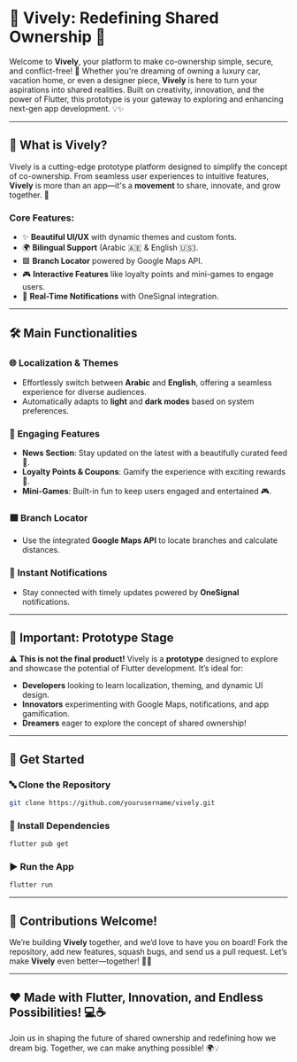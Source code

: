 # 📱 **Vively: Redefining Shared Ownership** 🚀

Welcome to **Vively**, your platform to make co-ownership simple, secure, and conflict-free! 🌟 Whether you're dreaming of owning a luxury car, vacation home, or even a designer piece, **Vively** is here to turn your aspirations into shared realities. Built on creativity, innovation, and the power of Flutter, this prototype is your gateway to exploring and enhancing next-gen app development. 💡✨  

---

## 🌟 **What is Vively?**

Vively is a cutting-edge prototype platform designed to simplify the concept of co-ownership. From seamless user experiences to intuitive features, **Vively** is more than an app—it's a **movement** to share, innovate, and grow together. 🎉  

### **Core Features**:
- ✨ **Beautiful UI/UX** with dynamic themes and custom fonts.  
- 🌍 **Bilingual Support** (Arabic 🇦🇪 & English 🇺🇸).  
- 🟩 **Branch Locator** powered by Google Maps API.  
- 🎮 **Interactive Features** like loyalty points and mini-games to engage users.  
- 🔔 **Real-Time Notifications** with OneSignal integration.  

---

## 🛠️ **Main Functionalities**

### 🌐 **Localization & Themes**  
- Effortlessly switch between **Arabic** and **English**, offering a seamless experience for diverse audiences.  
- Automatically adapts to **light** and **dark modes** based on system preferences.  

### 🎯 **Engaging Features**
- **News Section**: Stay updated on the latest with a beautifully curated feed 📰.  
- **Loyalty Points & Coupons**: Gamify the experience with exciting rewards 🎁.  
- **Mini-Games**: Built-in fun to keep users engaged and entertained 🎮.  

### 🟩 **Branch Locator**
- Use the integrated **Google Maps API** to locate branches and calculate distances.  

### 🔔 **Instant Notifications**
- Stay connected with timely updates powered by **OneSignal** notifications.  

---

## 🚧 **Important: Prototype Stage**  

⚠️ **This is not the final product!** Vively is a **prototype** designed to explore and showcase the potential of Flutter development. It’s ideal for:  
- **Developers** looking to learn localization, theming, and dynamic UI design.  
- **Innovators** experimenting with Google Maps, notifications, and app gamification.  
- **Dreamers** eager to explore the concept of shared ownership!  

---

## 🎉 **Get Started**

### 🔤 **Clone the Repository**

```bash
git clone https://github.com/yourusername/vively.git
```

### 🚀 **Install Dependencies**

```bash
flutter pub get
```

### ▶️ **Run the App**

```bash
flutter run
```

---

## 🤝 **Contributions Welcome!**

We’re building **Vively** together, and we’d love to have you on board! Fork the repository, add new features, squash bugs, and send us a pull request. Let’s make **Vively** even better—together! 💪✨  

---

## ❤️ **Made with Flutter, Innovation, and Endless Possibilities!** 💻☕️  

Join us in shaping the future of shared ownership and redefining how we dream big. Together, we can make anything possible! 🌍💡  
